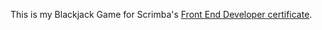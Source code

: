 This is my Blackjack Game for Scrimba's [Front End Developer certificate](https://scrimba.com/learn/frontend). 

<!-- You can see the project live [here](https://zenidith.github.io/passenger-counter/)  -->

<!-- Enjoy! -->